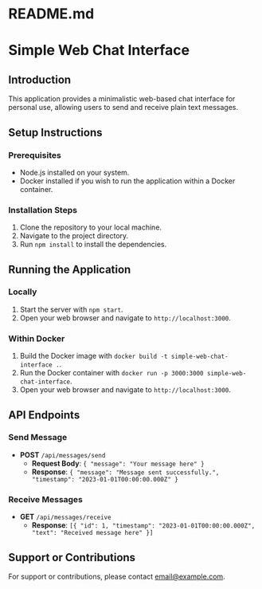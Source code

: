 # README.md
# Simple Web Chat Interface

## Introduction
This application provides a minimalistic web-based chat interface for personal use, allowing users to send and receive plain text messages.

## Setup Instructions

### Prerequisites
- Node.js installed on your system.
- Docker installed if you wish to run the application within a Docker container.

### Installation Steps
1. Clone the repository to your local machine.
2. Navigate to the project directory.
3. Run `npm install` to install the dependencies.

## Running the Application

### Locally
1. Start the server with `npm start`.
2. Open your web browser and navigate to `http://localhost:3000`.

### Within Docker
1. Build the Docker image with `docker build -t simple-web-chat-interface .`.
2. Run the Docker container with `docker run -p 3000:3000 simple-web-chat-interface`.
3. Open your web browser and navigate to `http://localhost:3000`.

## API Endpoints

### Send Message
- **POST** `/api/messages/send`
  - **Request Body**: `{ "message": "Your message here" }`
  - **Response**: `{ "message": "Message sent successfully.", "timestamp": "2023-01-01T00:00:00.000Z" }`

### Receive Messages
- **GET** `/api/messages/receive`
  - **Response**: `[{ "id": 1, "timestamp": "2023-01-01T00:00:00.000Z", "text": "Received message here" }]`

## Support or Contributions
For support or contributions, please contact [email@example.com](mailto:email@example.com).
